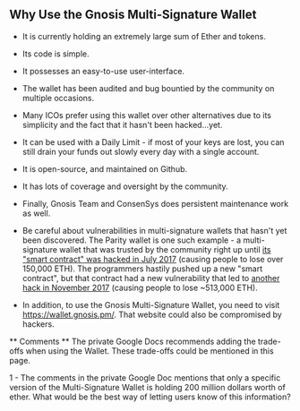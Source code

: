 ## Why Use the Gnosis Multi-Signature Wallet

- It is currently holding an extremely large sum of Ether and tokens.

- Its code is simple.

- It possesses an easy-to-use user-interface.

- The wallet has been audited and bug bountied by the community on multiple occasions.

- Many ICOs prefer using this wallet over other alternatives due to its simplicity and the fact that it hasn't been hacked...yet.

- It can be used with a Daily Limit - if most of your keys are lost, you can still drain your funds out slowly every day with a single account.

- It is open-source, and maintained on Github.

- It has lots of coverage and oversight by the community.

- Finally, Gnosis Team and ConsenSys does persistent maintenance work as well.

- Be careful about vulnerabilities in multi-signature wallets that hasn't yet been discovered. The Parity wallet is one such example - a multi-signature wallet that was trusted by the community right up until [its "smart contract" was hacked in July 2017](https://blog.zeppelin.solutions/on-the-parity-wallet-multisig-hack-405a8c12e8f7) (causing people to lose  over 150,000 ETH). The programmers hastily pushed up a new "smart contract", but that contract had a new vulnerability that led to [another hack in November 2017](https://hackernoon.com/parity-wallet-hack-2-electric-boogaloo-e493f2365303) (causing people to lose ~513,000 ETH).

- In addition, to use the Gnosis Multi-Signature Wallet, you need to visit https://wallet.gnosis.pm/. That website could also be compromised by hackers.

** Comments **
The private Google Docs recommends adding the trade-offs when using the Wallet. These trade-offs could be mentioned in this page.

1 - The comments in the private Google Doc mentions that only a specific version of the Multi-Signature Wallet is holding 200 million dollars worth of ether. What would be the best way of letting users know of this information?
